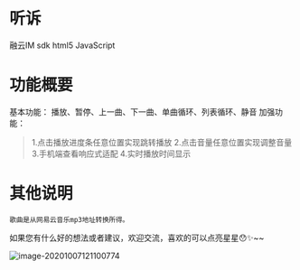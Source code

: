 # 听诉
融云IM sdk
html5
JavaScript
# 功能概要

基本功能：
播放、暂停、上一曲、下一曲、单曲循环、列表循环、静音
加强功能：
> 1.点击播放进度条任意位置实现跳转播放
  2.点击音量任意位置实现调整音量
  3.手机端查看响应式适配
  4.实时播放时间显示

# 其他说明
    歌曲是从网易云音乐mp3地址转换所得。
如果您有什么好的想法或者建议，欢迎交流，喜欢的可以点亮星星😯✨~~

![image-20201007121100774](C:\Users\lenovo1\AppData\Roaming\Typora\typora-user-images\image-20201007121100774.png)